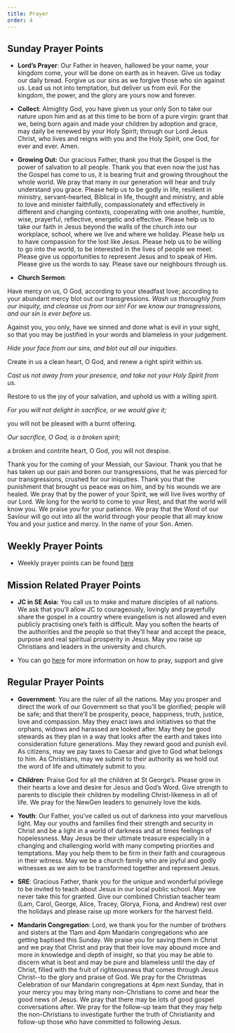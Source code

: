 ```yaml
---
title: Prayer
order: 4
---
```


## Sunday Prayer Points

- **Lord’s Prayer**: Our Father in heaven, hallowed be your name, your kingdom come, your will be done on earth as in heaven. Give us today our daily bread. Forgive us our sins as we forgive those who sin against us. Lead us not into temptation, but deliver us from evil. For the kingdom, the power, and the glory are yours now and forever.

- **Collect**: Almighty God, you have given us your only Son to take our nature upon him and as at this time to be born of a pure virgin: grant that we, being born again and made your children by adoption and grace, may daily be renewed by your Holy Spirit; through our Lord Jesus Christ, who lives and reigns with you and the Holy Spirit, one God, for ever and ever. Amen.
  
- **Growing Out:** Our gracious Father, thank you that the Gospel is the power of salvation to all people. Thank you that even now the just has the Gospel has come to us, it is bearing fruit and growing throughout the whole world. We pray that many in our generation will hear and truly understand you grace. Please help us to be godly in life, resilient in ministry, servant-hearted, Biblical in life, thought and ministry, and able to love and minister faithfully, compassionately and effectively in different and changing contexts, cooperating with one another, humble, wise, prayerful, reflective, energetic and effective. Please help us to take our faith in Jesus beyond the walls of the church into our workplace, school, where we live and where we holiday. Please help us to have compassion for the lost like Jesus. Please help us to be willing to go into the world, to be interested in the lives of people we meet. Please give us opportunities to represent Jesus and to speak of Him. Please give us the words to say. Please save our neighbours through us.



- **Church Sermon**:
  
Have mercy on us, O God, according to your steadfast love; according to your abundant mercy blot out our transgressions.
 _Wash us thoroughly from our iniquity, and cleanse us from our sin! For we know our transgressions, and our sin is ever before us._
 
 Against you, you only, have we sinned and done what is evil in your sight, so that you may be justified in your words and blameless in your judgement.
 
 _Hide your face from our sins, and blot out all our iniquities._
 
 Create in us a clean heart, O God, and renew a right spirit within us.
 
 _Cast us not away from your presence, and take not your Holy Spirit from us._
 
 Restore to us the joy of your salvation, and uphold us with a willing spirit.
 
 _For you will not delight in sacrifice, or we would give it;_
 
 you will not be pleased with a burnt offering.
 
 _Our sacrifice, O God, is a broken spirit;_
 
 a broken and contrite heart, O God, you will not despise.

Thank you for the coming of your Messiah, our Saviour. Thank you that he has taken up our pain and boren our transgressions, that he was pierced for our transgressions, crushed for our iniquities. Thank you that the punishment that brought us peace was on him, and by his wounds we are healed. 
We pray that by the power of your Spirit, we will live lives worthy of our Lord. We long for the world to come to your Rest, and that the world will know you. We praise you for your patience. We pray that the Word of our Saviour will go out into all the world through your people that all may know You and your justice and mercy. In the name of your Son. 
 Amen. 

## Weekly Prayer Points
  
- Weekly prayer points can be found [here](https://stgeorgeshurstville.org.au/prayer)


## Mission Related Prayer Points
- **JC in SE Asia:** You call us to make and mature disciples of all nations. We ask that you’ll allow JC to courageously, lovingly and prayerfully share the gospel in a country where evangelism is not allowed and even publicly practising one’s faith is difficult. May you soften the hearts of the authorities and the people so that they’ll hear and accept the peace, purpose and real spiritual prosperity in Jesus. May you raise up Christians and leaders in the university and church. 

- You can go [here](https://stgeorgeshurstville.org.au/mission-partners) for more information on how to pray, support and give


## Regular Prayer Points
- **Government**: You are the ruler of all the nations. May you prosper and direct the work of our Government so that you’ll be glorified; people will be safe; and that there’ll be prosperity, peace, happiness, truth, justice, love and compassion. May they enact laws and initiatives so that the orphans, widows and harassed are looked after. May they be good stewards as they plan in a way that looks after the earth and takes into consideration future generations. May they reward good and punish evil. As citizens, may we pay taxes to Caesar and give to God what belongs to him. As Christians, may we submit to their authority as we hold out the word of life and ultimately submit to you.

- **Children**: Praise God for all the children at St George’s. Please grow in their hearts a love and desire for Jesus and God’s Word. Give strength to parents to disciple their children by modelling Christ-likeness in all of life. We pray for the NewGen leaders to genuinely love the kids. 

- **Youth**: Our Father, you’ve called us out of darkness into your marvellous light. May our youths and families find their strength and security in Christ and be a light in a world of darkness and at times feelings of hopelessness. May Jesus be their ultimate treasure especially in a changing and challenging world with many competing priorities and temptations. May you help them to be firm in their faith and courageous in their witness. May we be a church family who are joyful and godly witnesses as we aim to be transformed together and represent Jesus.

- **SRE**: Gracious Father, thank you for the unique and wonderful privilege to be invited to teach about Jesus in our local public school. May we never take this for granted. Give our combined Christian teacher team (Lam, Carol, George, Alice, Tracey, Glorya, Fiona, and Andrew) rest over the holidays and please raise up more workers for the harvest field.
  
- **Mandarin Congregation**: Lord, we thank you for the number of brothers and sisters at the 11am and 4pm Mandarin congregations who are getting baptised this Sunday. We praise you for saving them in Christ and we pray that  Christ and pray that their love may abound more and more in knowledge and depth of insight, so that you may be able to discern what is best and may be pure and blameless until the day of Christ, filled with the fruit of righteousness that comes through Jesus Christ--to the glory and praise of God.
We pray for the Christmas Celebration of our Mandarin congregations at 4pm next Sunday, that in your mercy you may bring many non-Christians to come and hear the good news of Jesus. We pray that there may be lots of good gospel conversations after. We pray for the follow-up team that they may help the non-Christians to investigate further the truth of Christianity and follow-up those who have committed to following Jesus.



